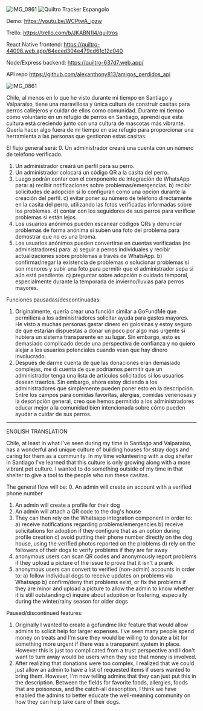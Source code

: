 ![IMG_0861](https://github.com/alexanthony813/quiltro_tracker/assets/84674340/f037872a-a4b9-4615-9ff7-517680869852)
![Quiltro Tracker Espangolo](https://github.com/alexanthony813/quiltro_tracker/assets/84674340/9e485364-043d-4ec8-8b85-f52fe640a62e?raw=true)

Demo: https://youtu.be/WCPtwA_igzw

Trello: https://trello.com/b/JKABN1I4/quiltros

React Native frontend: https://quiltro-44098.web.app/64eced304e479cd61c12c040

Node/Express backend: https://quiltro-637d7.web.app/

API repo https://github.com/alexanthony813/amigos_perdidos_api

![IMG_0861](https://github.com/alexanthony813/quiltro_tracker/assets/84674340/5d025edd-cccd-4451-aa53-73759a5d4375?raw=true)


Chile, al menos en lo que he visto durante mi tiempo en Santiago y Valparaíso, tiene una maravillosa y única cultura de construir casitas para perros callejeros y cuidar de ellos como comunidad. Durante mi tiempo como voluntario en un refugio de perros en Santiago, aprendí que esta cultura está creciendo junto con una cultura de mascotas más vibrante. Quería hacer algo fuera de mi tiempo en ese refugio para proporcionar una herramienta a las personas que gestionan estas casitas.

El flujo general será:
0. Un administrador creará una cuenta con un número de teléfono verificado.
1. Un administrador creará un perfil para su perro.
2. Un administrador colocará un código QR a la casita del perro.
3. Luego podrán contar con el componente de integración de WhatsApp para:
  a) recibir notificaciones sobre problemas/emergencias.
  b) recibir solicitudes de adopción si lo configuran como una opción durante la creación del perfil.
  c) evitar poner su número de teléfono directamente en la casita del perro, utilizando las fotos verificadas informadas sobre los problemas.
  d) contar con los seguidores de sus perros para verificar problemas si están lejos.
4. Los usuarios anónimos pueden escanear códigos QRs y denunciar problemas de forma anónima si suben una foto del problema para demostrar que no es una broma.
5. Los usuarios anónimos pueden convertirse en cuentas verificadas (no administradores) para:
  a) seguir a perros individuales y recibir actualizaciones sobre problemas a través de WhatsApp.
  b) confirmar/negar la existencia de problemas o solucionar problemas si son menores y subir una foto para permitir que el administrador sepa si aún está pendiente.
  c) preguntar sobre adopción o cuidado temporal, especialmente durante la temporada de invierno/lluvias para perros mayores.

Funciones pausadas/descontinuadas:
1. Originalmente, quería crear una función similar a GoFundMe que permitiera a los administradores solicitar ayuda para gastos mayores. He visto a muchas personas gastar dinero en golosinas y estoy seguro de que estarían dispuestas a donar un poco por algo mas urgente si hubiera un sistema transparente en su lugar. Sin embargo, esto es demasiado complicado desde una perspectiva de confianza y no quiero alejar a los usuarios potenciales cuando vean que hay dinero involucrado.
2. Después de darme cuenta de que las donaciones eran demasiado complejas, me di cuenta de que podríamos permitir que un administrador tenga una lista de artículos solicitados si los usuarios desean traerlos. Sin embargo, ahora estoy diciendo a los administradores que simplemente pueden poner esto en la descripción. Entre los campos para comidas favoritas, alergias, comidas venenosas y la descripción general, creo que hemos permitido a los administradores educar mejor a la comunidad bien intencionada sobre cómo pueden ayudar a cuidar de sus perros.

___

ENGLISH TRANSLATION

Chile, at least in what I've seen during my time in Santiago and Valparaiso, has a wonderful and unique culture of building houses for stray dogs and caring for them as a community. In my time volunteering with a dog shelter in Santiago I've learned that this culture is only growing along with a more vibrant pet culture. I wanted to do something outside of my time in that shelter to give a tool to the people who run these casitas.

The general flow will be:
0. An admin will create an account with a verified phone number
1. An admin will create a profile for their dog
2. An admin will attach a QR code to the dog's house
3. They can then rely on the Whatsapp integration component in order to:
  a) receive notifications regarding problems/emergencies
  b) receive solicitations for adoption if they configure that as an option during profile creation
  c) avoid putting their phone number directly on the dog house, using the verified photos reported on the problems
  d) rely on the followers of their dogs to verify problems if they are far away
4. anonymous users can scan QR codes and anonymously report problems if they upload a picture of the issue to prove that it isn't a prank
5. anonymous users can convert to verified (non-admin) accounts in order to:
  a) follow individual dogs to receive updates on problems via Whatsapp
  b) confirm/deny that problems exist, or fix the problems if they are minor and upload a picture to allow the admin to know whether it is still outstanding
  c) inquire about adoption or fostering, especially during the winter/rainy season for older dogs


Paused/discontinued features:
1. Originally I wanted to create a gofundme like feature that would allow admins to solicit help for larger expenses. I've seen many people spend money on treats and I'm sure they would be willing to donate a bit for something more urgent if there was a transparent system in place. However this is just too complicated from a trust perspective and I don't want to turn away would be users when they see that money is involved.
2. After realizing that donations were too complex, I realized that we could just allow an admin to have a list of requested items if users wanted to bring them. However, I'm now telling admins that they can just put this in the description. Between the fields for favorite foods, allergies, foods that are poisonous, and the catch-all description, I think we have enabled the admins to better educate the well-meaning community on how they can help take care of their dogs.



